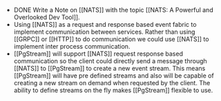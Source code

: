 - DONE Write a Note on [[NATS]] with the topic [[NATS: A Powerful and Overlooked Dev Tool]].
- Using [[NATS]] as a request and response based event fabric to implement communication between services. Rather than using [[GRPC]] or [[HTTP]] to do communication we could use [[NATS]] to implement inter process communication.
- [[PgStream]] will support [[NATS]] request response based communication so the client could directly send a message through [[NATS]] to [[PgStream]] to create a new event stream. This means [[PgStream]] will have pre defined streams and also will be capable of creating a new stream on demand when requested by the client. The ability to define streams on the fly makes [[PgStream]] flexible to use.